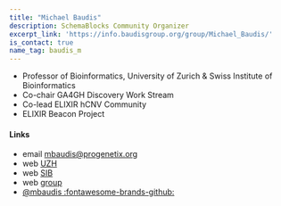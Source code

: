 ```yaml
---
title: "Michael Baudis"
description: SchemaBlocks Community Organizer
excerpt_link: 'https://info.baudisgroup.org/group/Michael_Baudis/'
is_contact: true
name_tag: baudis_m
---
```


* Professor of Bioinformatics, University of Zurich & Swiss Institute of Bioinformatics  
* Co-chair GA4GH Discovery Work Stream  
* Co-lead ELIXIR hCNV Community  
* ELIXIR Beacon Project  

<!--more-->

#### Links

* email [mbaudis@progenetix.org](mailto:mbaudis@progenetix.org)
* web [UZH](https://www.imls.uzh.ch/en/research/baudis.html)  
* web [SIB](https://www.sib.swiss/michael-baudis-group)  
* web [group](https://info.baudisgroup.org)  
* [@mbaudis :fontawesome-brands-github:](https://github.com/mbaudis)
